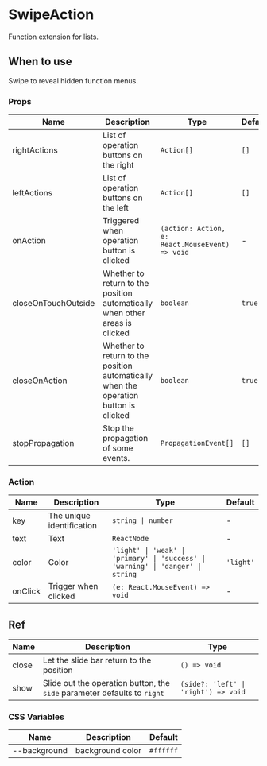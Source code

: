 # SwipeAction

Function extension for lists.

## When to use

Swipe to reveal hidden function menus.

<code src="./demos/demo1.tsx"></code>

### Props

| Name                | Description                                                                          | Type                                            | Default |
| ------------------- | ------------------------------------------------------------------------------------ | ----------------------------------------------- | ------- |
| rightActions        | List of operation buttons on the right                                               | `Action[]`                                      | `[]`    |
| leftActions         | List of operation buttons on the left                                                | `Action[]`                                      | `[]`    |
| onAction            | Triggered when operation button is clicked                                           | `(action: Action, e: React.MouseEvent) => void` | -       |
| closeOnTouchOutside | Whether to return to the position automatically when other areas is clicked          | `boolean`                                       | `true`  |
| closeOnAction       | Whether to return to the position automatically when the operation button is clicked | `boolean`                                       | `true`  |
| stopPropagation     | Stop the propagation of some events.                                                 | `PropagationEvent[]`                            | `[]`    |

### Action

| Name    | Description               | Type                                                                             | Default   |
| ------- | ------------------------- | -------------------------------------------------------------------------------- | --------- |
| key     | The unique identification | `string \| number`                                                               | -         |
| text    | Text                      | `ReactNode`                                                                      | -         |
| color   | Color                     | `'light' \| 'weak' \| 'primary' \| 'success' \| 'warning' \| 'danger' \| string` | `'light'` |
| onClick | Trigger when clicked      | `(e: React.MouseEvent) => void`                                                  | -         |

## Ref

| Name  | Description                                                              | Type                                 |
| ----- | ------------------------------------------------------------------------ | ------------------------------------ |
| close | Let the slide bar return to the position                                 | `() => void`                         |
| show  | Slide out the operation button, the `side` parameter defaults to `right` | `(side?: 'left' \| 'right') => void` |

### CSS Variables

| Name         | Description      | Default   |
| ------------ | ---------------- | --------- |
| --background | background color | `#ffffff` |
